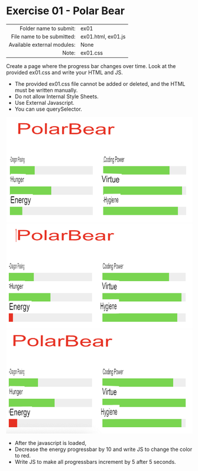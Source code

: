 # Exercise 01 - Polar Bear


| | |
| --------------------:| -------------------- |
| Folder name to submit: | ex01 |
| File name to be submitted: | ex01.html, ex01.js |
| Available external modules: | None |
| Note: | ex01.css |

Create a page where the progress bar changes over time. Look at the provided ex01.css and write your HTML and JS.

- The provided ex01.css file cannot be added or deleted, and the HTML must be written manually.
- Do not allow Internal Style Sheets.
- Use External Javascript.
- You can use querySelector.

![ex01_1](./assets/ex01_1.png)
![ex01_2](./assets/ex01_2.png)
![ex01_3](./assets/ex01_3.png)

- After the javascript is loaded,
- Decrease the energy progressbar by 10 and write JS to change the color to red.
- Write JS to make all progressbars increment by 5 after 5 seconds.